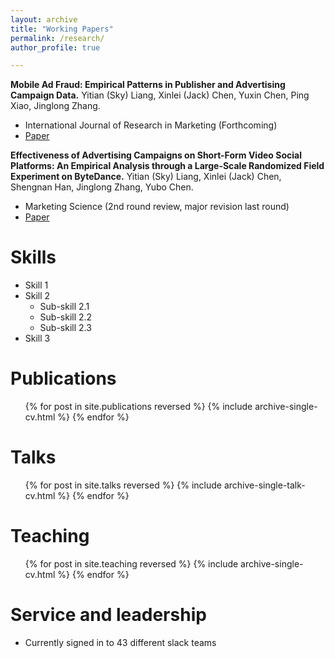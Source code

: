 ```yaml
---
layout: archive
title: "Working Papers"
permalink: /research/
author_profile: true

---
```


**Mobile Ad Fraud: Empirical Patterns in Publisher and Advertising Campaign Data.** Yitian (Sky) Liang, Xinlei (Jack) Chen, Yuxin Chen, Ping Xiao, Jinglong Zhang.
* International Journal of Research in Marketing (Forthcoming)
* [Paper]()

**Effectiveness of Advertising Campaigns on Short-Form Video Social Platforms: An Empirical Analysis through a Large-Scale Randomized Field Experiment on ByteDance.** Yitian (Sky) Liang, Xinlei (Jack) Chen, Shengnan Han, Jinglong Zhang, Yubo Chen.
* Marketing Science (2nd round review, major revision last round)
* [Paper]()



  
Skills
======
* Skill 1
* Skill 2
  * Sub-skill 2.1
  * Sub-skill 2.2
  * Sub-skill 2.3
* Skill 3

Publications
======
  <ul>{% for post in site.publications reversed %}
    {% include archive-single-cv.html %}
  {% endfor %}</ul>
  
Talks
======
  <ul>{% for post in site.talks reversed %}
    {% include archive-single-talk-cv.html  %}
  {% endfor %}</ul>
  
Teaching
======
  <ul>{% for post in site.teaching reversed %}
    {% include archive-single-cv.html %}
  {% endfor %}</ul>
  
Service and leadership
======
* Currently signed in to 43 different slack teams
